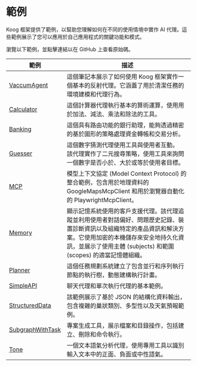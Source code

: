 # 範例

Koog 框架提供了範例，以幫助您理解如何在不同的使用情境中實作 AI 代理。這些範例展示了您可以應用於自己應用程式的關鍵功能和模式。

瀏覽以下範例，並點擊連結以在 GitHub 上查看原始碼。

| 範例                                                                                                                          | 描述                                                                                                                                                                                                                                                                                                                                                                  |
|----------------------------------------------------------------------------------------------------------------------------------|----------------------------------------------------------------------------------------------------------------------------------------------------------------------------------------------------------------------------------------------------------------------------------------------|
| [VaccumAgent](https://github.com/JetBrains/koog/blob/develop/examples/notebooks/VaccumAgent.ipynb)                               | 這個筆記本展示了如何使用 Koog 框架實作一個基本的反射代理。它涵蓋了用於清潔任務的環境建模和代理行為。                                                                                                                                                                                                      |
| [Calculator](https://github.com/JetBrains/koog/tree/main/examples/src/main/kotlin/ai/koog/agents/example/calculator)             | 這個計算器代理執行基本的算術運算，使用用於加法、減法、乘法和除法的工具。                                                                                                                                                                                                     |
| [Banking](https://github.com/JetBrains/koog/tree/main/examples/src/main/kotlin/ai/koog/agents/example/banking)                   | 這個具有路由功能的銀行助理，能夠透過精密的基於圖形的策略處理資金轉帳和交易分析。                                                                                                                                                                                                                       |
| [Guesser](https://github.com/JetBrains/koog/tree/main/examples/src/main/kotlin/ai/koog/agents/example/guesser)                   | 這個數字猜測代理使用工具與使用者互動。<br/>該代理實作了二元搜尋策略，使用工具來詢問一個數字是否小於、大於或等於使用者目標。                                                                                                                                                                                              |
| [MCP](https://github.com/JetBrains/koog/tree/main/examples/src/main/kotlin/ai/koog/agents/example/mcp)                           | 模型上下文協定 (Model Context Protocol) 的整合範例，包含用於地理資料的 GoogleMapsMcpClient 和用於瀏覽器自動化的 PlaywrightMcpClient。                                                                                                                                                                                                                       |
| [Memory](https://github.com/JetBrains/koog/tree/main/examples/src/main/kotlin/ai/koog/agents/example/memory)                     | 顯示記憶系統使用的客戶支援代理。該代理追蹤並利用使用者對話偏好、問題歷史記錄、裝置診斷資訊以及組織特定的產品資訊和解決方案。它使用加密的本機儲存來安全地持久化資訊，並展示了使用主體 (subjects) 和範圍 (scopes) 的適當記憶體組織。 |
| [Planner](https://github.com/JetBrains/koog/tree/main/examples/src/main/kotlin/ai/koog/agents/example/planner)                   | 這個任務規劃系統建立了包含並行和序列執行節點的執行樹，動態建構執行計畫。                                                                                                                                                                                                  |
| [SimpleAPI](https://github.com/JetBrains/koog/tree/main/examples/src/main/kotlin/ai/koog/agents/example/simpleapi)               | 聊天代理和單次執行代理的基本範例。                                                                                                                                                                                                                                                                                                                        |
| [StructuredData](https://github.com/JetBrains/koog/tree/main/examples/src/main/kotlin/ai/koog/agents/example/structureddata)     | 該範例展示了基於 JSON 的結構化資料輸出，包含複雜的巢狀類別、多型性以及天氣預報範例。                                                                                                                                                                                                     |
| [SubgraphWithTask](https://github.com/JetBrains/koog/tree/main/examples/src/main/kotlin/ai/koog/agents/example/subgraphwithtask) | 專案生成工具，展示檔案和目錄操作，包括建立、刪除和命令執行。                                                                                                                                                                                                                       |
| [Tone](https://github.com/JetBrains/koog/tree/main/examples/src/main/kotlin/ai/koog/agents/example/tone)                         | 一個文本語氣分析代理，使用專用工具以識別輸入文本中的正面、負面或中性語氣。                                                                                                                                                                                                                        |
